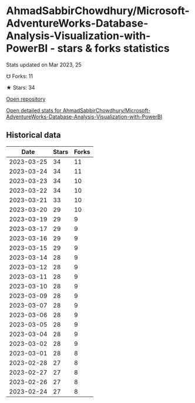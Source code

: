 # AhmadSabbirChowdhury/Microsoft-AdventureWorks-Database-Analysis-Visualization-with-PowerBI - stars & forks statistics

Stats updated on Mar 2023, 25

☋ Forks: 11

★ Stars: 34

[Open repository](https://github.com/AhmadSabbirChowdhury/Microsoft-AdventureWorks-Database-Analysis-Visualization-with-PowerBI)

[Open detailed stats for AhmadSabbirChowdhury/Microsoft-AdventureWorks-Database-Analysis-Visualization-with-PowerBI](https://reviewgithub.com/rep/AhmadSabbirChowdhury/Microsoft-AdventureWorks-Database-Analysis-Visualization-with-PowerBI)

## Historical data
| Date | Stars | Forks |
|------|-------|-------|
| 2023-03-25 | 34 | 11 | 
| 2023-03-24 | 34 | 11 | 
| 2023-03-23 | 34 | 10 | 
| 2023-03-22 | 34 | 10 | 
| 2023-03-21 | 33 | 10 | 
| 2023-03-20 | 29 | 10 | 
| 2023-03-19 | 29 | 9 | 
| 2023-03-17 | 29 | 9 | 
| 2023-03-16 | 29 | 9 | 
| 2023-03-15 | 29 | 9 | 
| 2023-03-14 | 28 | 9 | 
| 2023-03-12 | 28 | 9 | 
| 2023-03-11 | 28 | 9 | 
| 2023-03-10 | 28 | 9 | 
| 2023-03-09 | 28 | 9 | 
| 2023-03-07 | 28 | 9 | 
| 2023-03-06 | 28 | 9 | 
| 2023-03-05 | 28 | 9 | 
| 2023-03-04 | 28 | 9 | 
| 2023-03-02 | 28 | 9 | 
| 2023-03-01 | 28 | 8 | 
| 2023-02-28 | 27 | 8 | 
| 2023-02-27 | 27 | 8 | 
| 2023-02-26 | 27 | 8 | 
| 2023-02-24 | 27 | 8 | 

